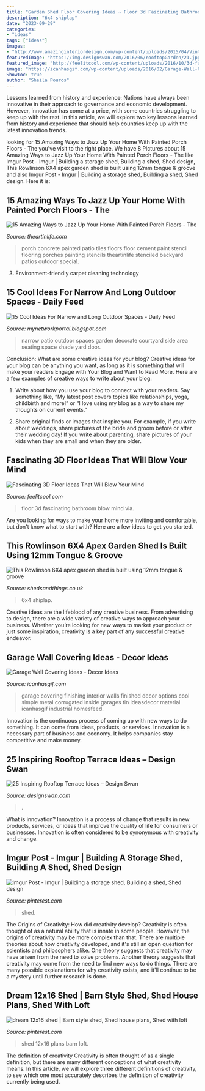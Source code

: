 ```yaml
---
title: "Garden Shed Floor Covering Ideas ~ Floor 3d Fascinating Bathroom Blow Mind Via"
description: "6x4 shiplap"
date: "2023-09-29"
categories:
- "ideas"
tags: ["ideas"]
images:
- "http://www.amazinginteriordesign.com/wp-content/uploads/2015/04/Vintage-Patio.jpg"
featuredImage: "https://img.designswan.com/2016/06/rooftopGarden/21.jpg"
featured_image: "http://feelitcool.com/wp-content/uploads/2016/10/3d-fascinating-floor-ideas11.jpg"
image: "https://icanhasgif.com/wp-content/uploads/2016/02/Garage-Wall-Covering-Ideas.jpg"
ShowToc: true
author: "Sheila Pouros"
---
```



Lessons learned from history and experience:
Nations have always been innovative in their approach to governance and economic development. However, innovation has come at a price, with some countries struggling to keep up with the rest. In this article, we will explore two key lessons learned from history and experience that should help countries keep up with the latest innovation trends.

	

		
looking for 15 Amazing Ways to Jazz Up Your Home With Painted Porch Floors - The you've visit to the right place. We have 8 Pictures about 15 Amazing Ways to Jazz Up Your Home With Painted Porch Floors - The like Imgur Post - Imgur | Building a storage shed, Building a shed, Shed design, This Rowlinson 6X4 apex garden shed is built using 12mm tongue &amp; groove and also Imgur Post - Imgur | Building a storage shed, Building a shed, Shed design. Here it is:
		
    
## 15 Amazing Ways To Jazz Up Your Home With Painted Porch Floors - The

<img loading=lazy src="http://theartinlife.com/wp-content/uploads/2017/06/Porch-15-The-ART-In-LIFE.jpg" onerror="this.onerror=null;this.src='https://tse1.mm.bing.net/th?id=OIP.4GMQof2hIPE3ac8tlKhUBAHaJ4&amp;pid=15.1';" alt="15 Amazing Ways to Jazz Up Your Home With Painted Porch Floors - The">

_Source: theartinlife.com_

>porch concrete painted patio tiles floors floor cement paint stencil flooring porches painting stencils theartinlife stenciled backyard patios outdoor special. 

	

3. Environment-friendly carpet cleaning technology 

    
## 15 Cool Ideas For Narrow And Long Outdoor Spaces - Daily Feed

<img loading=lazy src="http://www.amazinginteriordesign.com/wp-content/uploads/2015/04/Vintage-Patio.jpg" onerror="this.onerror=null;this.src='https://tse3.mm.bing.net/th?id=OIP.ixzJU6XwmUigRwJTPDpqlAHaLH&amp;pid=15.1';" alt="15 Cool Ideas For Narrow and Long Outdoor Spaces - Daily Feed">

_Source: mynetworkportal.blogspot.com_

>narrow patio outdoor spaces garden decorate courtyard side area seating space shade yard door. 

	

Conclusion: What are some creative ideas for your blog?
Creative ideas for your blog can be anything you want, as long as it is something that will make your readers Engage with Your Blog and Want to Read More. Here are a few examples of creative ways to write about your blog:
1. Write about how you use your blog to connect with your readers. Say something like, “My latest post covers topics like relationships, yoga, childbirth and more!” or “I love using my blog as a way to share my thoughts on current events.”

2. Share original finds or images that inspire you. For example, if you write about weddings, share pictures of the bride and groom before or after their wedding day! If you write about parenting, share pictures of your kids when they are small and when they are older.


    
## Fascinating 3D Floor Ideas That Will Blow Your Mind

<img loading=lazy src="http://feelitcool.com/wp-content/uploads/2016/10/3d-fascinating-floor-ideas11.jpg" onerror="this.onerror=null;this.src='https://tse4.mm.bing.net/th?id=OIP.TjeeVnoqYqQb6L-gEBpm-AHaKG&amp;pid=15.1';" alt="Fascinating 3D Floor Ideas That Will Blow Your Mind">

_Source: feelitcool.com_

>floor 3d fascinating bathroom blow mind via. 

	

Are you looking for ways to make your home more inviting and comfortable, but don't know what to start with? Here are a few ideas to get you started. 

    
## This Rowlinson 6X4 Apex Garden Shed Is Built Using 12mm Tongue &amp; Groove

<img loading=lazy src="https://www.shedsandthings.co.uk/ekmps/shops/sandgbuildings/images/rowlinsons-6x4-apex-shiplap-garden-shed-with-1-window-588-p[ekm]955x1000[ekm].jpg" onerror="this.onerror=null;this.src='https://tse3.mm.bing.net/th?id=OIP.7fOy0rp55KdTH_zIODQgMgHaHw&amp;pid=15.1';" alt="This Rowlinson 6X4 apex garden shed is built using 12mm tongue &amp; groove">

_Source: shedsandthings.co.uk_

>6x4 shiplap. 

	

Creative ideas are the lifeblood of any creative business. From advertising to design, there are a wide variety of creative ways to approach your business. Whether you’re looking for new ways to market your product or just some inspiration, creativity is a key part of any successful creative endeavor.

    
## Garage Wall Covering Ideas - Decor Ideas

<img loading=lazy src="https://icanhasgif.com/wp-content/uploads/2016/02/Garage-Wall-Covering-Ideas.jpg" onerror="this.onerror=null;this.src='https://tse1.mm.bing.net/th?id=OIP.hLID4FQES-jSEpyA9mzgkwHaFj&amp;pid=15.1';" alt="Garage Wall Covering Ideas - Decor Ideas">

_Source: icanhasgif.com_

>garage covering finishing interior walls finished decor options cool simple metal corrugated inside garages tin ideasdecor material icanhasgif industrial homesfeed. 

	

Innovation is the continuous process of coming up with new ways to do something. It can come from ideas, products, or services. Innovation is a necessary part of business and economy. It helps companies stay competitive and make money.

    
## 25 Inspiring Rooftop Terrace Ideas – Design Swan

<img loading=lazy src="https://img.designswan.com/2016/06/rooftopGarden/21.jpg" onerror="this.onerror=null;this.src='https://tse4.mm.bing.net/th?id=OIP._dA_Ec6YqeA_x-DmQr94JgHaJ4&amp;pid=15.1';" alt="25 Inspiring Rooftop Terrace Ideas – Design Swan">

_Source: designswan.com_

>. 

	

What is innovation?
Innovation is a process of change that results in new products, services, or ideas that improve the quality of life for consumers or businesses. Innovation is often considered to be synonymous with creativity and change.

    
## Imgur Post - Imgur | Building A Storage Shed, Building A Shed, Shed Design

<img loading=lazy src="https://i.pinimg.com/736x/19/60/2c/19602c555a8fdd20385ce0d5aa99b607.jpg" onerror="this.onerror=null;this.src='https://tse4.mm.bing.net/th?id=OIP.xK_vdeUhl54owA3WfmqARwHaJ6&amp;pid=15.1';" alt="Imgur Post - Imgur | Building a storage shed, Building a shed, Shed design">

_Source: pinterest.com_

>shed. 

	

The Origins of Creativity: How did creativity develop?
Creativity is often thought of as a natural ability that is innate in some people. However, the origins of creativity may be more complex than that. There are multiple theories about how creativity developed, and it's still an open question for scientists and philosophers alike. One theory suggests that creativity may have arisen from the need to solve problems. Another theory suggests that creativity may come from the need to find new ways to do things. There are many possible explanations for why creativity exists, and it'll continue to be a mystery until further research is done.

    
## Dream 12x16 Shed | Barn Style Shed, Shed House Plans, Shed With Loft

<img loading=lazy src="https://i.pinimg.com/736x/d4/1f/56/d41f56f639f5b94bcba7ac2e1a379088.jpg" onerror="this.onerror=null;this.src='https://tse3.mm.bing.net/th?id=OIP.TYrvsh6RWDivIISYX19zJAHaJ3&amp;pid=15.1';" alt="dream 12x16 shed | Barn style shed, Shed house plans, Shed with loft">

_Source: pinterest.com_

>shed 12x16 plans barn loft. 

	

The definition of creativity
Creativity is often thought of as a single definition, but there are many different conceptions of what creativity means. In this article, we will explore three different definitions of creativity, to see which one most accurately describes the definition of creativity currently being used.

